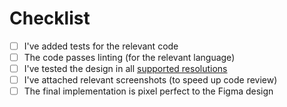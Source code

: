 # Checklist

- [ ] I've added tests for the relevant code
- [ ] The code passes linting (for the relevant language)
- [ ] I've tested the design in all [supported resolutions](https://github.com/Screenly/playground/blob/master/docs/resolutions.md)
- [ ] I've attached relevant screenshots (to speed up code review)
- [ ] The final implementation is pixel perfect to the Figma design
